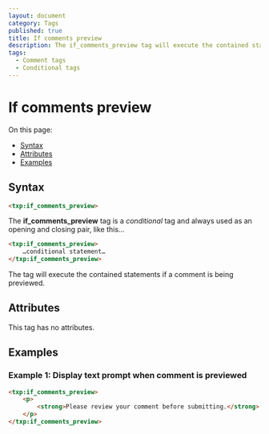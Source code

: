 ```yaml
---
layout: document
category: Tags
published: true
title: If comments preview
description: The if_comments_preview tag will execute the contained statements if a comment is being previewed.
tags:
  - Comment tags
  - Conditional tags
---
```


# If comments preview

On this page:

* [Syntax](#syntax)
* [Attributes](#attributes)
* [Examples](#examples)

## Syntax

~~~ html
<txp:if_comments_preview>
~~~

The **if_comments_preview** tag is a *conditional* tag and always used as an opening and closing pair, like this…

~~~ html
<txp:if_comments_preview>
    …conditional statement…
</txp:if_comments_preview>
~~~

The tag will execute the contained statements if a comment is being previewed.

## Attributes

This tag has no attributes.

## Examples

### Example 1: Display text prompt when comment is previewed

~~~ html
<txp:if_comments_preview>
    <p>
        <strong>Please review your comment before submitting.</strong>
    </p>
</txp:if_comments_preview>
~~~
